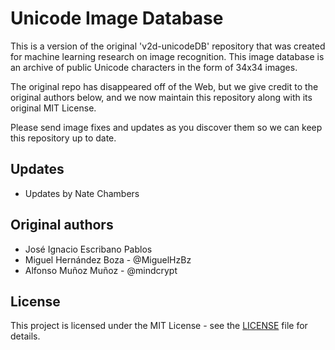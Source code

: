# Unicode Image Database

This is a version of the original 'v2d-unicodeDB' repository that was created for machine learning research on image recognition. This image database is an archive of public Unicode characters in the form of 34x34 images.

The original repo has disappeared off of the Web, but we give credit to the original authors below, and we now maintain this repository along with its original MIT License. 

Please send image fixes and updates as you discover them so we can keep this repository up to date.

## Updates

* Updates by Nate Chambers

## Original authors

* José Ignacio Escribano Pablos
* Miguel Hernández Boza - @MiguelHzBz
* Alfonso Muñoz Muñoz - @mindcrypt


## License

This project is licensed under the MIT License - see the [LICENSE](LICENSE) file for details.
